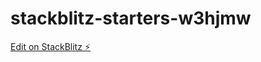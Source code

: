 # stackblitz-starters-w3hjmw

[Edit on StackBlitz ⚡️](https://stackblitz.com/edit/stackblitz-starters-w3hjmw)